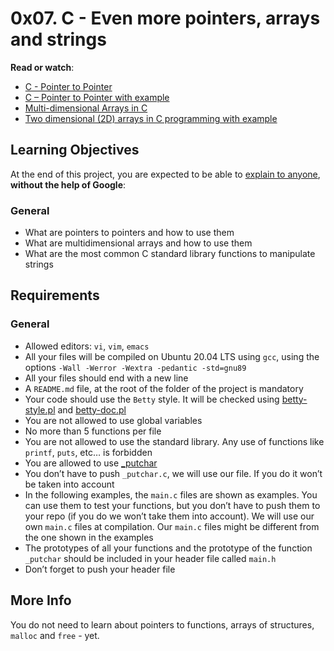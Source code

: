 # 0x07. C - Even more pointers, arrays and strings

<p><strong>Read or watch</strong>:</p>

<ul>
<li><a href="/rltoken/97ic1ots5Y44UW4c5HBtRQ" title="C - Pointer to Pointer" target="_blank">C - Pointer to Pointer</a> </li>
<li><a href="/rltoken/SLQf1I04zyLrA0OYFgXzlg" title="C – Pointer to Pointer with example" target="_blank">C – Pointer to Pointer with example</a> </li>
<li><a href="/rltoken/OINOASSTk6-D9PqX2oZZYw" title="Multi-dimensional Arrays in C" target="_blank">Multi-dimensional Arrays in C</a> </li>
<li><a href="/rltoken/czf9xxN9_8ISUNWTsLfBcw" title="Two dimensional (2D) arrays in C programming with example" target="_blank">Two dimensional (2D) arrays in C programming with example</a> </li>
</ul>

<h2>Learning Objectives</h2>

<p>At the end of this project, you are expected to be able to <a href="/rltoken/N_QWLE8qj0RMCvNF0XjdKA" title="explain to anyone" target="_blank">explain to anyone</a>, <strong>without the help of Google</strong>:</p>

<h3>General</h3>

<ul>
<li>What are pointers to pointers and how to use them</li>
<li>What are multidimensional arrays and how to use them</li>
<li>What are the most common C standard library functions to manipulate strings</li>
</ul>

<h2>Requirements</h2>

<h3>General</h3>

<ul>
<li>Allowed editors: <code>vi</code>, <code>vim</code>, <code>emacs</code></li>
<li>All your files will be compiled on Ubuntu 20.04 LTS using <code>gcc</code>, using the options <code>-Wall -Werror -Wextra -pedantic -std=gnu89</code></li>
<li>All your files should end with a new line</li>
<li>A <code>README.md</code> file, at the root of the folder of the project is mandatory</li>
<li>Your code should use the <code>Betty</code> style. It will be checked using <a href="https://github.com/holbertonschool/Betty/blob/master/betty-style.pl" title="betty-style.pl" target="_blank">betty-style.pl</a> and <a href="https://github.com/holbertonschool/Betty/blob/master/betty-doc.pl" title="betty-doc.pl" target="_blank">betty-doc.pl</a></li>
<li>You are not allowed to use global variables</li>
<li>No more than 5 functions per file</li>
<li>You are not allowed to use the standard library. Any use of functions like <code>printf</code>, <code>puts</code>, etc&hellip; is forbidden</li>
<li>You are allowed to use <a href="https://github.com/holbertonschool/_putchar.c/blob/master/_putchar.c" title="_putchar" target="_blank">_putchar</a></li>
<li>You don&rsquo;t have to push <code>_putchar.c</code>, we will use our file. If you do it won&rsquo;t be taken into account</li>
<li>In the following examples, the <code>main.c</code> files are shown as examples. You can use them to test your functions, but you don&rsquo;t have to push them to your repo (if you do we won&rsquo;t take them into account). We will use our own <code>main.c</code> files at compilation. Our <code>main.c</code> files might be different from the one shown in the examples</li>
<li>The prototypes of all your functions and the prototype of the function <code>_putchar</code> should be included in your header file called <code>main.h</code></li>
<li>Don&rsquo;t forget to push your header file</li>
</ul>

<h2>More Info</h2>

<p>You do not need to learn about pointers to functions, arrays of structures, <code>malloc</code> and <code>free</code> - yet.</p>
